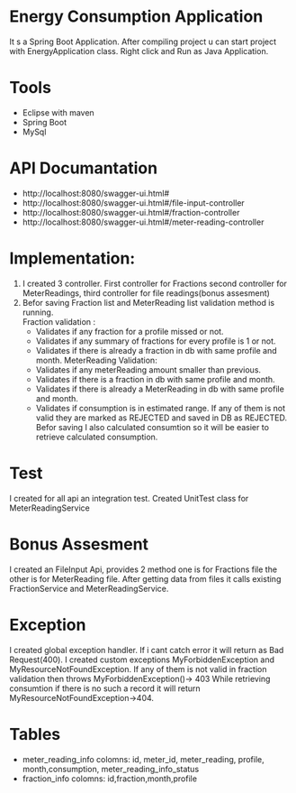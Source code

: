 # Energy Consumption Application
It s a Spring Boot Application. 
After compiling project u can start project with EnergyApplication class. 
Right click and Run as Java Application.

# Tools
- Eclipse with maven
- Spring Boot
- MySql

# API Documantation 
- http://localhost:8080/swagger-ui.html#
- http://localhost:8080/swagger-ui.html#/file-input-controller
- http://localhost:8080/swagger-ui.html#/fraction-controller
- http://localhost:8080/swagger-ui.html#/meter-reading-controller

# Implementation:

 1. I created 3 controller.  First controller for Fractions second
    controller for MeterReadings, third controller for file
    readings(bonus assesment)
 2.  Befor saving Fraction list and MeterReading list validation method is running.  
	 Fraction validation :
     - Validates if any fraction for a profile missed or not.
	 - Validates if any summary of fractions for every profile is 1 or not.
	 - Validates if there is already a fraction in db with same profile and month.
	 MeterReading Validation:
	 - Validates if any meterReading amount smaller than previous.
	 - Validates if there is  a fraction in db with same profile and month.
	 - Validates if there is already a MeterReading in db with same profile and month.
	 - Validates if consumption is in estimated range.
If any of them is not valid they are marked as REJECTED and saved in DB as REJECTED.
Befor saving I also calculated consumtion so it will be easier to retrieve calculated consumption.

# Test
I created for all api an integration test.
Created UnitTest class for MeterReadingService 

# Bonus Assesment
I created an FileInput Api, provides 2 method one is for Fractions file the other is 
for MeterReading file. After getting data from files it calls existing 
FractionService and MeterReadingService.


# Exception
I created global exception handler. If i cant catch error it will return as Bad Request(400).
I created custom exceptions MyForbiddenException and MyResourceNotFoundException. 
If any of them is not valid in fraction validation then throws MyForbiddenException()-> 403
While retrieving consumtion if there is no such a record it will return 
MyResourceNotFoundException->404.


# Tables
- meter_reading_info
colomns: id, meter_id, meter_reading, profile, month,consumption, meter_reading_info_status
- fraction_info
colomns: id,fraction,month,profile
